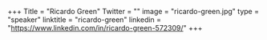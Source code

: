 +++
Title = "Ricardo Green"
Twitter = ""
image = "ricardo-green.jpg"
type = "speaker"
linktitle = "ricardo-green"
linkedin = "https://www.linkedin.com/in/ricardo-green-572309/"
+++

